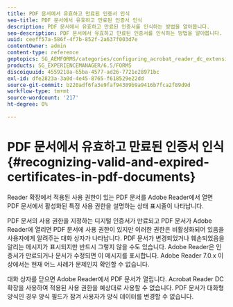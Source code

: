 ```yaml
---
title: PDF 문서에서 유효하고 만료된 인증서 인식
seo-title: PDF 문서에서 유효하고 만료된 인증서 인식
description: PDF 문서에서 유효하고 만료된 인증서를 인식하는 방법을 알아봅니다.
seo-description: PDF 문서에서 유효하고 만료된 인증서를 인식하는 방법을 알아봅니다.
uuid: ceeff57a-586f-4f7b-852f-2a637f003d7e
contentOwner: admin
content-type: reference
geptopics: SG_AEMFORMS/categories/configuring_acrobat_reader_dc_extensions
products: SG_EXPERIENCEMANAGER/6.5/FORMS
discoiquuid: 4559218a-65ba-4577-ad26-7721e28971bc
exl-id: dfe2823a-3a0d-4e45-8765-f618529e22dd
source-git-commit: b220adf6fa3e9faf94389b9a9416b7fca2f89d9d
workflow-type: tm+mt
source-wordcount: '217'
ht-degree: 0%

---
```


# PDF 문서에서 유효하고 만료된 인증서 인식 {#recognizing-valid-and-expired-certificates-in-pdf-documents}

Reader 확장에서 적용된 사용 권한이 있는 PDF 문서를 Adobe Reader에서 열면 PDF 문서에서 활성화된 특정 사용 권한을 설명하는 상태 표시줄이 나타납니다.

PDF 문서의 사용 권한을 지정하는 디지털 인증서가 만료되고 PDF 문서가 Adobe Reader에 열리면 PDF 문서에 사용 권한이 있지만 이러한 권한은 비활성화되어 있음을 사용자에게 알려주는 대화 상자가 나타납니다. PDF 문서가 변경되었거나 훼손되었음을 알리는 메시지가 표시되지만 반드시 그렇지 않을 수도 있습니다. Adobe Reader은 인증서가 만료되거나 문서가 수정되면 이 메시지를 표시합니다. Adobe Reader 7.0.x 이상에서는 현재 어느 사례가 문제인지 확인할 수 없습니다.

대화 상자를 닫으면 Adobe Reader에서 PDF 문서가 열립니다. Acrobat Reader DC 확장을 사용하여 적용된 사용 권한을 예상대로 사용할 수 없습니다. PDF 문서가 대화형 양식인 경우 양식 필드가 잠겨 사용자가 양식 데이터를 변경할 수 없습니다.
